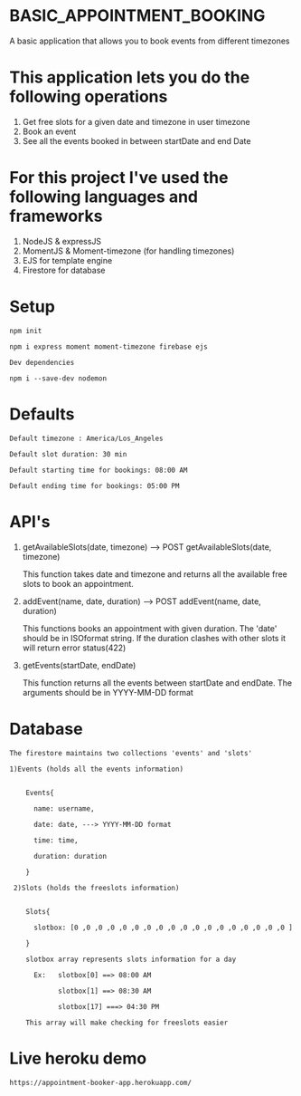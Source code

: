 # BASIC_APPOINTMENT_BOOKING
A basic application that allows you to book events from different timezones

# This application lets you do the following operations
  1) Get free slots for a given date and timezone in user timezone
  2) Book an event 
  3) See all the events booked in between startDate and end Date
  
# For this project I've used the following languages and frameworks
  1) NodeJS & expressJS
  2) MomentJS & Moment-timezone (for handling timezones)
  3) EJS for template engine
  4) Firestore for database
  
# Setup

    npm init
    
    npm i express moment moment-timezone firebase ejs
    
    Dev dependencies
    
    npm i --save-dev nodemon
    
# Defaults
    
    Default timezone : America/Los_Angeles
    
    Default slot duration: 30 min
    
    Default starting time for bookings: 08:00 AM
    
    Default ending time for bookings: 05:00 PM
    
    
# API's

  1) getAvailableSlots(date, timezone) --> POST getAvailableSlots(date, timezone)
      
     This function takes date and timezone and returns all the available free slots to book an appointment.
     
  2) addEvent(name, date, duration) --> POST addEvent(name, date, duration)
     
     This functions books an appointment with given duration. The 'date' should be in ISOformat string. If the duration clashes with other slots it will return error
     status(422)
     
  3) getEvents(startDate, endDate)
  
     This function returns all the events between startDate and endDate. The arguments should be in YYYY-MM-DD format
     
 
 # Database
    
    The firestore maintains two collections 'events' and 'slots'
    
    1)Events (holds all the events information)
    
        
        Events{

          name: username,

          date: date, ---> YYYY-MM-DD format

          time: time,

          duration: duration 

        }
      
     2)Slots (holds the freeslots information)
     
     
        Slots{

          slotbox: [0 ,0 ,0 ,0 ,0 ,0 ,0 ,0 ,0 ,0 ,0 ,0 ,0 ,0 ,0 ,0 ,0 ,0 ]

        }
        
        slotbox array represents slots information for a day
          
          Ex:   slotbox[0] ==> 08:00 AM
          
                slotbox[1] ==> 08:30 AM
                
                slotbox[17] ===> 04:30 PM
                
        This array will make checking for freeslots easier
        

# Live heroku demo

    https://appointment-booker-app.herokuapp.com/
      
     
  
